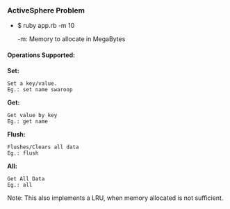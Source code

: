 ### ActiveSphere Problem
-
	$ ruby app.rb -m 10

	-m: Memory to allocate in MegaBytes

#### Operations Supported:

**Set:**

	Set a key/value.
	Eg.: set name swaroop

**Get:**

	Get value by key
	Eg.: get name

**Flush:**
	
	Flushes/Clears all data
	Eg.: flush

**All:**
	
	Get All Data
	Eg.: all

Note:
This also implements a LRU, when memory allocated is not sufficient.
